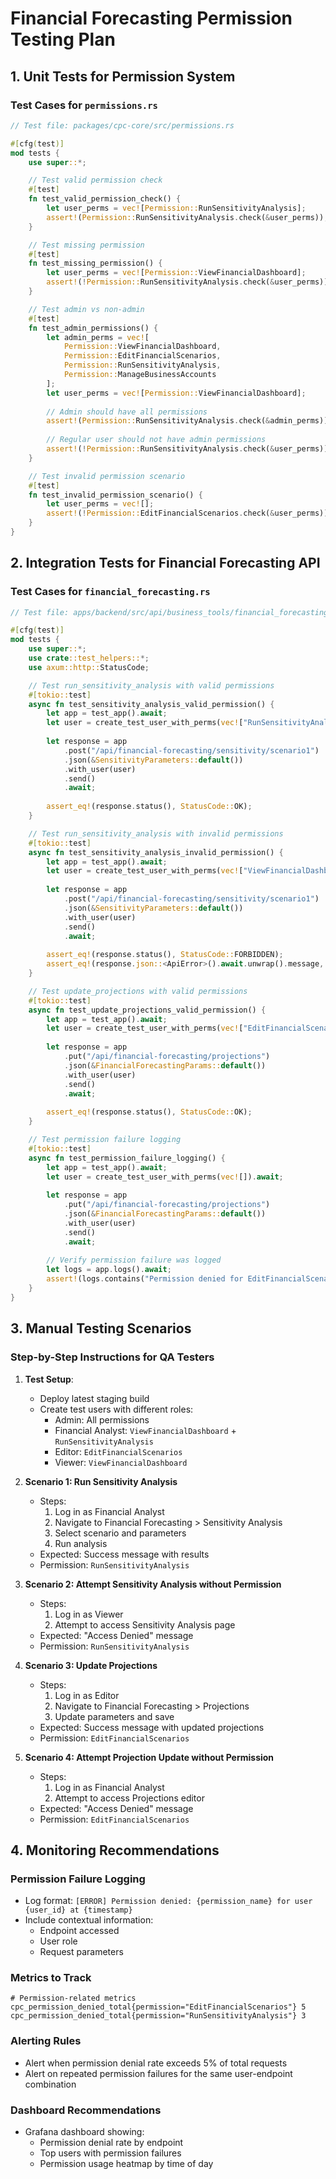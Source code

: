 # Financial Forecasting Permission Testing Plan

## 1. Unit Tests for Permission System

### Test Cases for `permissions.rs`
```rust
// Test file: packages/cpc-core/src/permissions.rs

#[cfg(test)]
mod tests {
    use super::*;

    // Test valid permission check
    #[test]
    fn test_valid_permission_check() {
        let user_perms = vec![Permission::RunSensitivityAnalysis];
        assert!(Permission::RunSensitivityAnalysis.check(&user_perms));
    }

    // Test missing permission
    #[test]
    fn test_missing_permission() {
        let user_perms = vec![Permission::ViewFinancialDashboard];
        assert!(!Permission::RunSensitivityAnalysis.check(&user_perms));
    }

    // Test admin vs non-admin
    #[test]
    fn test_admin_permissions() {
        let admin_perms = vec![
            Permission::ViewFinancialDashboard,
            Permission::EditFinancialScenarios,
            Permission::RunSensitivityAnalysis,
            Permission::ManageBusinessAccounts
        ];
        let user_perms = vec![Permission::ViewFinancialDashboard];
        
        // Admin should have all permissions
        assert!(Permission::RunSensitivityAnalysis.check(&admin_perms));
        
        // Regular user should not have admin permissions
        assert!(!Permission::RunSensitivityAnalysis.check(&user_perms));
    }

    // Test invalid permission scenario
    #[test]
    fn test_invalid_permission_scenario() {
        let user_perms = vec![];
        assert!(!Permission::EditFinancialScenarios.check(&user_perms));
    }
}
```

## 2. Integration Tests for Financial Forecasting API

### Test Cases for `financial_forecasting.rs`
```rust
// Test file: apps/backend/src/api/business_tools/financial_forecasting.rs

#[cfg(test)]
mod tests {
    use super::*;
    use crate::test_helpers::*;
    use axum::http::StatusCode;

    // Test run_sensitivity_analysis with valid permissions
    #[tokio::test]
    async fn test_sensitivity_analysis_valid_permission() {
        let app = test_app().await;
        let user = create_test_user_with_perms(vec!["RunSensitivityAnalysis"]).await;
        
        let response = app
            .post("/api/financial-forecasting/sensitivity/scenario1")
            .json(&SensitivityParameters::default())
            .with_user(user)
            .send()
            .await;
        
        assert_eq!(response.status(), StatusCode::OK);
    }

    // Test run_sensitivity_analysis with invalid permissions
    #[tokio::test]
    async fn test_sensitivity_analysis_invalid_permission() {
        let app = test_app().await;
        let user = create_test_user_with_perms(vec!["ViewFinancialDashboard"]).await;
        
        let response = app
            .post("/api/financial-forecasting/sensitivity/scenario1")
            .json(&SensitivityParameters::default())
            .with_user(user)
            .send()
            .await;
        
        assert_eq!(response.status(), StatusCode::FORBIDDEN);
        assert_eq!(response.json::<ApiError>().await.unwrap().message, "Insufficient permissions for sensitivity analysis");
    }

    // Test update_projections with valid permissions
    #[tokio::test]
    async fn test_update_projections_valid_permission() {
        let app = test_app().await;
        let user = create_test_user_with_perms(vec!["EditFinancialScenarios"]).await;
        
        let response = app
            .put("/api/financial-forecasting/projections")
            .json(&FinancialForecastingParams::default())
            .with_user(user)
            .send()
            .await;
        
        assert_eq!(response.status(), StatusCode::OK);
    }

    // Test permission failure logging
    #[tokio::test]
    async fn test_permission_failure_logging() {
        let app = test_app().await;
        let user = create_test_user_with_perms(vec![]).await;
        
        let response = app
            .put("/api/financial-forecasting/projections")
            .json(&FinancialForecastingParams::default())
            .with_user(user)
            .send()
            .await;
        
        // Verify permission failure was logged
        let logs = app.logs().await;
        assert!(logs.contains("Permission denied for EditFinancialScenarios"));
    }
}
```

## 3. Manual Testing Scenarios

### Step-by-Step Instructions for QA Testers

1. **Test Setup**:
   - Deploy latest staging build
   - Create test users with different roles:
     - Admin: All permissions
     - Financial Analyst: `ViewFinancialDashboard` + `RunSensitivityAnalysis`
     - Editor: `EditFinancialScenarios`
     - Viewer: `ViewFinancialDashboard`

2. **Scenario 1: Run Sensitivity Analysis**
   - Steps:
     1. Log in as Financial Analyst
     2. Navigate to Financial Forecasting > Sensitivity Analysis
     3. Select scenario and parameters
     4. Run analysis
   - Expected: Success message with results
   - Permission: `RunSensitivityAnalysis`

3. **Scenario 2: Attempt Sensitivity Analysis without Permission**
   - Steps:
     1. Log in as Viewer
     2. Attempt to access Sensitivity Analysis page
   - Expected: "Access Denied" message
   - Permission: `RunSensitivityAnalysis`

4. **Scenario 3: Update Projections**
   - Steps:
     1. Log in as Editor
     2. Navigate to Financial Forecasting > Projections
     3. Update parameters and save
   - Expected: Success message with updated projections
   - Permission: `EditFinancialScenarios`

5. **Scenario 4: Attempt Projection Update without Permission**
   - Steps:
     1. Log in as Financial Analyst
     2. Attempt to access Projections editor
   - Expected: "Access Denied" message
   - Permission: `EditFinancialScenarios`

## 4. Monitoring Recommendations

### Permission Failure Logging
- Log format: `[ERROR] Permission denied: {permission_name} for user {user_id} at {timestamp}`
- Include contextual information:
  - Endpoint accessed
  - User role
  - Request parameters

### Metrics to Track
```prometheus
# Permission-related metrics
cpc_permission_denied_total{permission="EditFinancialScenarios"} 5
cpc_permission_denied_total{permission="RunSensitivityAnalysis"} 3
```

### Alerting Rules
- Alert when permission denial rate exceeds 5% of total requests
- Alert on repeated permission failures for the same user-endpoint combination

### Dashboard Recommendations
- Grafana dashboard showing:
  - Permission denial rate by endpoint
  - Top users with permission failures
  - Permission usage heatmap by time of day